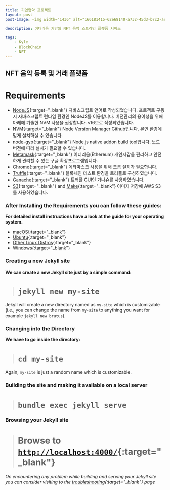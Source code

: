```yaml
---
title: 기업협약 프로젝트
layout: post
post-image: <img width="1436" alt="166181415-62e68140-a732-45d3-b7c2-ae2cf411edac" src="https://user-images.githubusercontent.com/88130007/166611592-a821895c-8f12-4429-8275-6bf85f6b55e4.png">

description: 이더리움 기반의 NFT 음악 스트리밍 플랫폼 서비스

tags:
    - Kyle
    - BlockChain
    - NFT
---
```


## NFT 음악 등록 및 거래 플랫폼

# Requirements

-   [NodeJS](https://nodejs.org/ko/){:target="\_blank"} 자바스크립트 언어로 작성되었습니다. 프로젝트 구동 시 자바스크립트 런타임 환경인 NodeJS를 이용합니다. 버전관리의 용이성을 위해 아래에 기술한 NVM 사용을 권장합니다. v16으로 작성되었습니다.
-   [NVM](https://github.com/nvm-sh/nvm){:target="\_blank"} Node Version Manager Github입니다. 본인 환경에 맞게 설치하실 수 있습니다.
-   [node-gyp](https://github.com/nodejs/node-gyp){:target="\_blank"} Node.js native addon build tool입니다. 노드 버전에 따라 설치가 필요할 수 있습니다.
-   [Metamask](https://chrome.google.com/webstore/detail/metamask/nkbihfbeogaeaoehlefnkodbefgpgknn?hl=ko){:target="\_blank"} 이더리움(Ethereum) 개인지갑을 편리하고 안전하게 관리할 수 있는 구글 확장프로그램입니다.
-   [Chrome](https://www.google.co.kr/chrome/?brand=YTUH&gclid=Cj0KCQjwpcOTBhCZARIsAEAYLuVysegwe_b6xHTfek9Q9_utUWYB4B28jNiiQDwDYr9cGL5wo9bkyHAaAoaJEALw_wcB&gclsrc=aw.ds){:target="\_blank"} 메타마스크 사용을 위해 크롬 설치가 필요합니다.
-   [Truffle](https://trufflesuite.com/){:target="\_blank"} 블록체인 테스트 환경을 트러플로 구성하였습니다.
-   [Ganache](https://trufflesuite.com/ganache/){:target="\_blank"} 트러플 GUI인 가나슈를 사용하였습니다.
-   [S3](https://gcc.gnu.org/install/){:target="\_blank"} and [Make](https://www.gnu.org/software/make/){:target="\_blank"} 이미지 저장에 AWS S3를 사용하였습니다.

### After Installing the Requirements you can follow these guides:

**For detailed install instructions have a look at the guide for your operating system.**

-   [macOS](https://jekyllrb.com/docs/installation/macos/){:target="\_blank"}
-   [Ubuntu](https://jekyllrb.com/docs/installation/ubuntu/){:target="\_blank"}
-   [Other Linux Distros](https://jekyllrb.com/docs/installation/other-linux/){:target="\_blank"}
-   [Windows](https://jekyllrb.com/docs/installation/windows/){:target="\_blank"}

### Creating a new Jekyll site

**We can create a new Jekyll site just by a simple command:**<br>

> # `jekyll new my-site`

Jekyll will create a new directory named as `my-site` which is customizable (i.e., you can change the name from `my-site` to anything you want for example `jekyll new brutus`).

### Changing into the Directory

**We have to go inside the directory:**<br>

> # `cd my-site`

Again, `my-site` is just a random name which is customizable.

### Building the site and making it available on a local server

> # `bundle exec jekyll serve`

### Browsing your Jekyll site

> # Browse to [`http://localhost:4000/`](http://localhost:4000/){:target="\_blank"}

###### On encountering any problem while building and serving your Jekyll site you can consider visiting to the [troubleshooting](https://jekyllrb.com/docs/troubleshooting/#configuration-problems){:target="\_blank"} page

